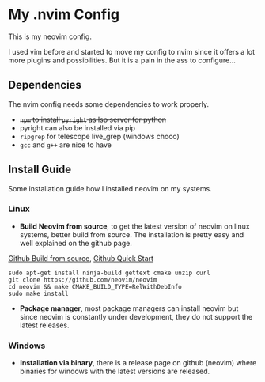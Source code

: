 # My .nvim Config 

This is my neovim config. 

I used vim before and started to move my config to nvim since it offers a lot 
more plugins and possibilities. But it is a pain in the ass to configure...

## Dependencies

The nvim config needs some dependencies to work properly.

- ~~`npm` to install `pyright` as lsp server for python~~
- pyright can also be installed via pip
- `ripgrep` for telescope live_grep (windows choco)
- `gcc` and `g++` are nice to have


## Install Guide

Some installation guide how I installed neovim on my systems.

### Linux

- **Build Neovim from source**, to get the latest version of neovim on linux 
systems, better build from source. The installation is pretty easy and well 
explained on the github page. 

[Github Build from source](https://github.com/neovim/neovim/wiki/Installing-Neovim#install-from-source), [Github Quick Start](https://github.com/neovim/neovim/wiki/Building-Neovim)

```
sudo apt-get install ninja-build gettext cmake unzip curl
git clone https://github.com/neovim/neovim
cd neovim && make CMAKE_BUILD_TYPE=RelWithDebInfo
sudo make install
```

- **Package manager**, most package managers can install neovim but since neovim 
is constantly under development, they do not support the latest releases. 

### Windows

- **Installation via binary**, there is a release page on github (neovim) where
binaries for windows with the latest versions are released. 




